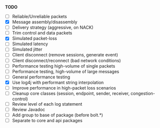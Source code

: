 
**TODO**
- [ ] Reliable/Unreliable packets
- [X] Message assembly/disassembly
- [ ] Delivery strategy (aggressive, on NACK)
- [ ] Trim control and data packets
- [X] Simulated packet-loss
- [ ] Simulated latency
- [ ] Simulated jitter
- [ ] Client disconnect (remove sessions, generate event)
- [ ] Client disconnect/reconnect (bad network conditions)
- [ ] Performance testing high-volume of single packets
- [ ] Performance testing, high-volume of large messages
- [ ] General performance testing
- [X] Use log4j with performant string interpolation
- [ ] Improve performance in high-packet loss scenarios
- [ ] Cleanup core classes (session, endpoint, sender, receiver, congestion-control)
- [ ] Review level of each log statement
- [ ] Review Javadoc
- [ ] Add group to base of package (before bolt.*)
- [ ] Separate to core and api packages